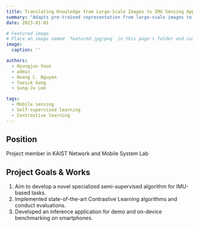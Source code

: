 ```yaml
---
title: Translating Knowledge from Large-Scale Images to IMU Sensing Applications
summary: "Adapts pre-trained representation from large-scale images to diverse IMU sensing tasks"
date: 2023-01-01

# Featured image
# Place an image named `featured.jpg/png` in this page's folder and customize its options here.
image:
  caption: ''

authors:
  - Hyungjun Yoon
  - admin
  - Hoang C. Nguyen
  - Taesik Gong
  - Sung-Ju Lee

tags:
  - Mobile sensing
  - Self-supervised learning
  - Contrastive learning
---
```


## Position

Project member in KAIST Network and Mobile System Lab

## Project Goals & Works

1. Aim to develop a novel specialized semi-supervised algorithm for IMU-based tasks.
2. Implemented state-of-the-art Contrastive Learning algorithms and conduct evaluations.
3. Developed an inference application for demo and on-device benchmarking on smartphones.